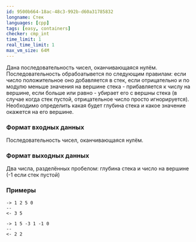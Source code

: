 ```yaml
---
id: 9500b664-18ac-48c3-992b-d60a31785832
longname: Стек
languages: [cpp]
tags: [easy, containers]
checker: cmp_int
time_limit: 1
real_time_limit: 1
max_vm_size: 64M
---
```



Дана последовательность чисел, оканчивающаяся нулём. Последовательность обрабоатывется по следующим правилам: если число положительное оно добавляется в стек, если отрицательно и по модулю меньше значения на вершине стека - прибавляется к числу на вершине, если больше или равно - убирает его с вершны стека (в случае когда стек пустой, отрицательное число просто игнорируется).
Необходимо определить какая будет глубина стека и какое значение окажется на его вершине.

### Формат входных данных

Последовательность чисел, оканчивающаяся нулём.

### Формат выходных данных

Два числа, разделённых пробелом: глубина стека и число на вершине (-1 если стек пустой)

### Примеры

```
-> 1 2 5 0
--
<- 3 5
```

```
-> 1 5 -3 1 -1 0
--
<- 2 2
```
